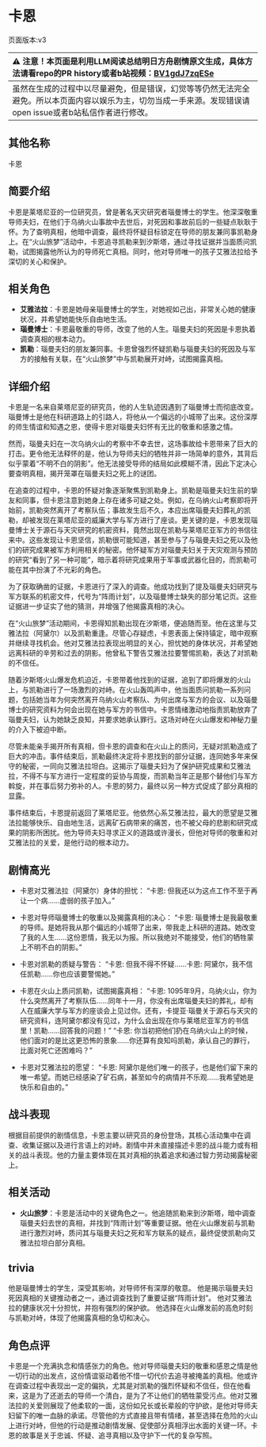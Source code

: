 # 卡恩
页面版本:v3
 

| :warning: 注意！本页面是利用LLM阅读总结明日方舟剧情原文生成，具体方法请看repo的PR history或者b站视频：[BV1gdJ7zqESe](https://www.bilibili.com/video/BV1gdJ7zqESe/)         |
|:----------------------------|
| 虽然在生成的过程中以尽量避免，但是错误，幻觉等等仍然无法完全避免。所以本页面内容以娱乐为主，切勿当成一手来源。发现错误请open issue或者b站私信作者进行修改。|



## 其他名称
卡恩
## 简要介绍
卡恩是莱塔尼亚的一位研究员，曾是著名天灾研究者瑙曼博士的学生。他深深敬重导师夫妇，在他们于乌纳火山事故中去世后，对死因和事故前后的一些疑点耿耿于怀。为了查明真相，他暗中调查，最终将怀疑目标锁定在导师的朋友兼同事凯勒身上。在“火山旅梦”活动中，卡恩追寻凯勒来到汐斯塔，通过寻找证据并当面质问凯勒，试图揭露他所认为的导师死亡真相。同时，他对导师唯一的孩子艾雅法拉给予深切的关心和保护。
## 相关角色
-   **艾雅法拉**：卡恩是她母亲瑙曼博士的学生，对她视如己出，非常关心她的健康状况，并希望她能快乐自由地生活。
-   **瑙曼博士**：卡恩最敬重的导师，改变了他的人生。瑙曼夫妇的死因是卡恩执着调查真相的根本动力。
-   **凯勒**：瑙曼夫妇的朋友兼同事。卡恩曾强烈怀疑凯勒与瑙曼夫妇的死因及与军方的接触有关联，在“火山旅梦”中与凯勒展开对峙，试图揭露真相。
## 详细介绍
卡恩是一名来自莱塔尼亚的研究员，他的人生轨迹因遇到了瑙曼博士而彻底改变。瑙曼博士是他在科研道路上的引路人，将他从一个偏远的小城带了出来。这份深厚的师生情谊和知遇之恩，使得卡恩对瑙曼夫妇怀有无比的敬重和感激之情。

然而，瑙曼夫妇在一次乌纳火山的考察中不幸去世，这场事故给卡恩带来了巨大的打击。更令他无法释怀的是，他认为导师夫妇的牺牲并非一场简单的意外，其背后似乎蒙着“不明不白的阴影”。他无法接受导师的结局如此模糊不清，因此下定决心要查明真相，揭开笼罩在瑙曼夫妇之死上的谜团。

在追查的过程中，卡恩的怀疑对象逐渐聚焦到凯勒身上。凯勒是瑙曼夫妇生前的挚友和同事，但卡恩注意到她身上存在诸多可疑之处。例如，在乌纳火山考察即将开始前，凯勒突然离开了考察队伍；事故发生后不久，本应出席瑙曼夫妇葬礼的凯勒，却被发现在莱塔尼亚的威廉大学与军方进行了座谈。更关键的是，卡恩发现瑙曼博士关于源石与天灾研究的机密资料，竟然出现在凯勒与莱塔尼亚军方的书信往来中。这些发现让卡恩坚信，凯勒很可能知道，甚至参与了与瑙曼夫妇之死以及他们的研究成果被军方利用相关的秘密。他怀疑军方对瑙曼夫妇关于天灾观测与预防的研究“看到了另一种可能”，暗示着将研究成果用于军事或武器化目的，而凯勒可能在其中扮演了不光彩的角色。

为了获取确凿的证据，卡恩进行了深入的调查。他成功找到了提及瑙曼夫妇研究与军方联系的机密文件，代号为“阵雨计划”，以及瑙曼博士缺失的部分笔记页。这些证据进一步证实了他的猜测，并增强了他揭露真相的决心。

在“火山旅梦”活动期间，卡恩得知凯勒出现在汐斯塔，便追随而至。他在这里与艾雅法拉（阿黛尔）以及凯勒重逢。尽管心存疑虑，卡恩表面上保持镇定，暗中观察并继续寻找机会。他对艾雅法拉表现出明显的关心，担忧她的身体状况，并希望她远离科研的辛劳和过去的阴影。他曾私下警告艾雅法拉要警惕凯勒，表达了对凯勒的不信任。

随着汐斯塔火山爆发危机迫近，卡恩带着他找到的证据，追到了即将爆发的火山上，与凯勒进行了一场激烈的对峙。在火山轰鸣声中，他当面质问凯勒一系列问题，包括她当年为何突然离开乌纳火山考察队、为何出席与军方的会议、以及瑙曼博士的研究资料为何会出现在她与军方的书信中。卡恩情绪激动地指责凯勒放弃了瑙曼夫妇，认为她缺乏良知，并要求她承认罪行。这场对峙在火山爆发和神秘力量的介入下被迫中断。

尽管未能亲手揭开所有真相，但卡恩的调查和在火山上的质问，无疑对凯勒造成了巨大的冲击。事件结束后，凯勒最终决定将卡恩找到的部分证据，连同她多年来保守的秘密，一同向艾雅法拉坦白。这揭示了瑙曼夫妇为了保护研究成果和艾雅法拉，不得不与军方进行一定程度的妥协与周旋，而凯勒当年正是那个替他们与军方斡旋，并在事后努力弥补的人。卡恩的努力，最终以另一种方式促成了部分真相的显露。

事件结束后，卡恩提前返回了莱塔尼亚。他依然心系艾雅法拉，最大的愿望是艾雅法拉能够快乐、自由地生活，远离矿石病带来的痛苦，也不被父母的悲剧和研究成果的阴影所困扰。他为导师夫妇寻求正义的道路或许漫长，但他对导师的敬重和对艾雅法拉的关爱，是他行动的根本动力。
## 剧情高光
- 卡恩对艾雅法拉（阿黛尔）身体的担忧：
“卡恩: 但我还以为这点工作不至于再让一个病......虚弱的孩子加入。”

- 卡恩对导师瑙曼博士的敬重以及揭露真相的决心：
“卡恩: 瑙曼博士是我最敬重的导师。是她将我从那个偏远的小城带了出来，带我走上科研的道路。她改变了我的人生......这份恩情，我无以为报。所以我绝对不能接受，他们的牺牲蒙上不明不白的阴影。”

- 卡恩对凯勒的质疑与警告：
“卡恩: 但我不得不怀疑......卡恩: 阿黛尔，我不信任凯勒......你也应该要警惕她。”

- 卡恩在火山上质问凯勒，试图揭露真相：
“卡恩: 1095年9月，乌纳火山，你为什么突然离开了考察队伍......同年十一月，你没有出席瑙曼夫妇的葬礼，却有人在威廉大学与军方的座谈会上见过你。还有，卡提亚·瑙曼关于源石与天灾的研究资料，连阿黛尔都没有见过，为什么会出现在你与莱塔尼亚军方的书信里！凯勒......回答我的问题！”
“卡恩: 你当初把他们扔在乌纳火山上的时候，他们面对的是比这更恐怖的景象......你还算有良知吗凯勒，承认自己的罪行，比面对死亡还困难吗？”

- 卡恩对艾雅法拉的愿望：
“卡恩: 阿黛尔是他们唯一的孩子，也是他们留下来的唯一希望。而她已经感染了矿石病，甚至如今的病情并不乐观......我希望她是快乐和自由的。”
## 战斗表现
根据目前提供的剧情信息，卡恩主要以研究员的身份登场，其核心活动集中在调查、收集证据以及进行言语上的对峙。剧情中并未直接描述卡恩的战斗能力或有相关的战斗表现。他的力量主要体现在其对真相的执着追求和通过智力劳动揭露秘密上。
## 相关活动
-   **火山旅梦**：卡恩是活动中的关键角色之一。他追随凯勒来到汐斯塔，暗中调查瑙曼夫妇去世的真相，并找到“阵雨计划”等重要证据。他在火山爆发前与凯勒进行激烈对峙，质问其与瑙曼夫妇之死和军方联系的疑点，最终促使凯勒向艾雅法拉坦白部分真相。
## trivia
他是瑙曼博士的学生，深受其影响，对导师怀有深厚的敬意。
他是揭示瑙曼夫妇死因真相的关键推动者之一，通过调查找到了重要证据“阵雨计划”。
他对艾雅法拉的健康状况十分担忧，并抱有强烈的保护欲。
他选择在火山爆发前的高危时刻与凯勒对峙，体现了他揭露真相的急切和决心。
## 角色点评
卡恩是一个充满执念和情感张力的角色。他对导师瑙曼夫妇的敬重和感恩之情是他一切行动的出发点，这份情谊驱动着他不惜一切代价去追寻被掩盖的真相。他或许在调查过程中表现出一定的偏执，尤其是对凯勒的强烈怀疑和不信任，但在他看来，这是为了还逝去的导师一个清白，是为了不让他们的牺牲蒙受污点。他对艾雅法拉的关爱则展现了他柔软的一面，这份如兄长或长辈般的守护欲，是他对导师夫妇留下的唯一血脉的承诺。尽管他的方式直接且带有情绪，甚至选择在危险的火山上进行对峙，但他的行动是推动剧情发展、促使部分真相浮出水面的关键一环。卡恩的故事是关于忠诚、怀疑、追寻真相以及守护下一代的复杂写照。